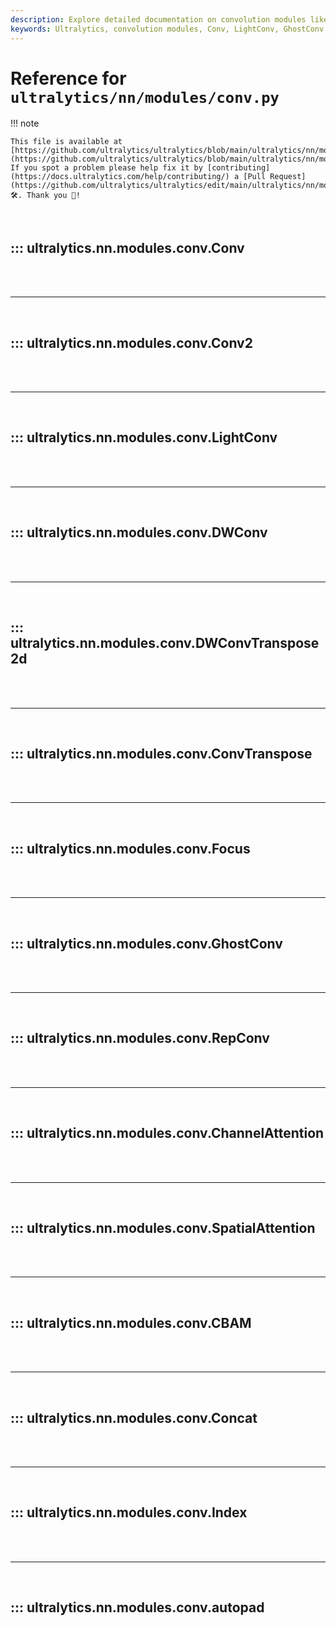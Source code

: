 ```yaml
---
description: Explore detailed documentation on convolution modules like Conv, LightConv, GhostConv, and more used in Ultralytics models.
keywords: Ultralytics, convolution modules, Conv, LightConv, GhostConv, YOLO, deep learning, neural networks
---
```


# Reference for `ultralytics/nn/modules/conv.py`

!!! note

    This file is available at [https://github.com/ultralytics/ultralytics/blob/main/ultralytics/nn/modules/conv.py](https://github.com/ultralytics/ultralytics/blob/main/ultralytics/nn/modules/conv.py). If you spot a problem please help fix it by [contributing](https://docs.ultralytics.com/help/contributing/) a [Pull Request](https://github.com/ultralytics/ultralytics/edit/main/ultralytics/nn/modules/conv.py) 🛠️. Thank you 🙏!

<br>

## ::: ultralytics.nn.modules.conv.Conv

<br><br><hr><br>

## ::: ultralytics.nn.modules.conv.Conv2

<br><br><hr><br>

## ::: ultralytics.nn.modules.conv.LightConv

<br><br><hr><br>

## ::: ultralytics.nn.modules.conv.DWConv

<br><br><hr><br>

## ::: ultralytics.nn.modules.conv.DWConvTranspose2d

<br><br><hr><br>

## ::: ultralytics.nn.modules.conv.ConvTranspose

<br><br><hr><br>

## ::: ultralytics.nn.modules.conv.Focus

<br><br><hr><br>

## ::: ultralytics.nn.modules.conv.GhostConv

<br><br><hr><br>

## ::: ultralytics.nn.modules.conv.RepConv

<br><br><hr><br>

## ::: ultralytics.nn.modules.conv.ChannelAttention

<br><br><hr><br>

## ::: ultralytics.nn.modules.conv.SpatialAttention

<br><br><hr><br>

## ::: ultralytics.nn.modules.conv.CBAM

<br><br><hr><br>

## ::: ultralytics.nn.modules.conv.Concat

<br><br><hr><br>

## ::: ultralytics.nn.modules.conv.Index

<br><br><hr><br>

## ::: ultralytics.nn.modules.conv.autopad

<br><br>
